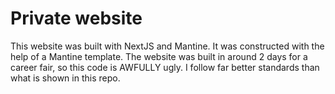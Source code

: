 # Private website
This website was built with NextJS and Mantine. It was constructed with the help of a Mantine template. The website was built in around 2 days for a career fair, so this code is AWFULLY ugly. I follow far better standards than what is shown in this repo.
